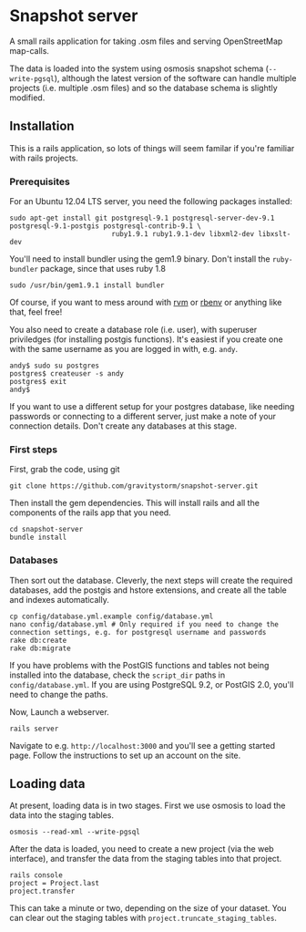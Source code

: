 # Snapshot server

A small rails application for taking .osm files and serving OpenStreetMap map-calls.

The data is loaded into the system using osmosis snapshot schema (`--write-pgsql`), although the latest version of the software can handle multiple projects (i.e. multiple .osm files) and so the database schema is slightly modified.

## Installation

This is a rails application, so lots of things will seem familar if you're familiar with rails projects.

### Prerequisites

For an Ubuntu 12.04 LTS server, you need the following packages installed:

```
sudo apt-get install git postgresql-9.1 postgresql-server-dev-9.1 postgresql-9.1-postgis postgresql-contrib-9.1 \
                         ruby1.9.1 ruby1.9.1-dev libxml2-dev libxslt-dev
```

You'll need to install bundler using the gem1.9 binary. Don't install the `ruby-bundler` package, since that uses ruby 1.8

`sudo /usr/bin/gem1.9.1 install bundler`

Of course, if you want to mess around with [rvm](https://rvm.io/) or [rbenv](http://rbenv.org/) or anything like that, feel free!

You also need to create a database role (i.e. user), with superuser priviledges (for installing postgis functions). It's easiest if you create one with the
same username as you are logged in with, e.g. `andy`.

```
andy$ sudo su postgres
postgres$ createuser -s andy
postgres$ exit
andy$
```

If you want to use a different setup for your postgres database, like needing passwords or connecting to a different server, just make a note of your connection details. Don't create any databases at this stage.

### First steps

First, grab the code, using git

```
git clone https://github.com/gravitystorm/snapshot-server.git
```

Then install the gem dependencies. This will install rails and all the components of the rails app that you need.

```
cd snapshot-server
bundle install
```

### Databases
Then sort out the database. Cleverly, the next steps will create the required databases, add the postgis and hstore extensions, and create all the table and indexes automatically.

```
cp config/database.yml.example config/database.yml
nano config/database.yml # Only required if you need to change the connection settings, e.g. for postgresql username and passwords
rake db:create
rake db:migrate
```

If you have problems with the PostGIS functions and tables not being installed into the database, check the `script_dir` paths in `config/database.yml`. If you are using PostgreSQL 9.2, or PostGIS 2.0, you'll need to change the paths.

Now, Launch a webserver.

```
rails server
```

Navigate to e.g. `http://localhost:3000` and you'll see a getting started page. Follow the instructions to set up an account on the site.

## Loading data

At present, loading data is in two stages. First we use osmosis to load the data into the staging tables.

```
osmosis --read-xml --write-pgsql
```

After the data is loaded, you need to create a new project (via the web interface), and transfer the data from the staging tables into that project.

```
rails console
project = Project.last
project.transfer
```

This can take a minute or two, depending on the size of your dataset. You can clear out the staging tables with `project.truncate_staging_tables`.

